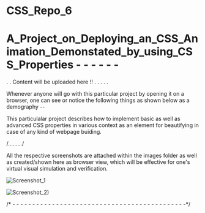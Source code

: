 # CSS_Repo_6

# A_Project_on_Deploying_an_CSS_Animation_Demonstated_by_using_CSS_Properties - - - - - -


.
.
Content will be uploaded here !! 
.
.
.
.
.

Whenever anyone will go with this particular project by opening it on a browser, one can see or notice the following things as shown below as a demography --

This particulalar project describes how to implement basic as well as advanced CSS properties in various context as an element for beautifying in case of any kind of webpage buiding.

/........./

All the respective screenshots are attached within the images folder as well as created/shown here as browser view, which will be effective for one's virtual visual simulation and verification.

![Screenshot_1](https://user-images.githubusercontent.com/65014749/88359340-ec7f3b00-cd8f-11ea-8aa3-b1fdbcdf6a25.png)

![Screenshot_2)](https://user-images.githubusercontent.com/65014749/88359365-ff920b00-cd8f-11ea-891a-2f27a929c95a.png)

/* - - - - - - - - - - - - - - - - - - - - - - - - - - - - - - - - - - - - - - - - - - - -*/
